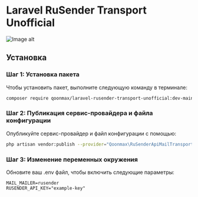# Laravel RuSender Transport Unofficial
![Image alt](https://github.com/qoonmax/laravel-rusender-transport-unofficial/blob/main/lrtu.png)

## Установка

### Шаг 1: Установка пакета
Чтобы установить пакет, выполните следующую команду в терминале:

```bash
composer require qoonmax/laravel-rusender-transport-unofficial:dev-main
```

### Шаг 2: Публикация сервис-провайдера и файла конфигурации
Опубликуйте сервис-провайдер и файл конфигурации с помощью:

```bash
php artisan vendor:publish --provider="Qoonmax\RuSenderApiMailTransport\RuSenderTransportProvider"
```

### Шаг 3: Изменение переменных окружения
Обновите ваш .env файл, чтобы включить следующие параметры:

```
MAIL_MAILER=rusender
RUSENDER_API_KEY="example-key"
```
